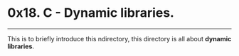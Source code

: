 # 0x18. C - Dynamic libraries.

****
This is to briefly introduce this ndirectory, this directory is all about **dynamic libraries**.